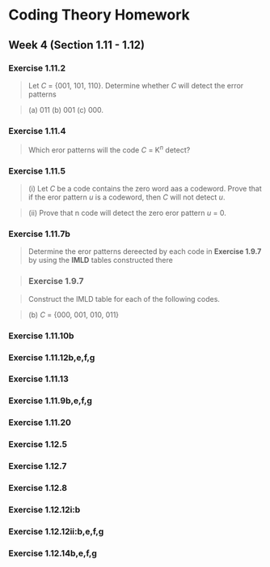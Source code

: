 # Coding Theory Homework

## Week 4 (Section 1.11 - 1.12)

### Exercise 1.11.2

> Let *C* = {001, 101, 110}. Determine whether *C* will detect the error patterns

> (a) 011
> (b) 001
> (c) 000.


### Exercise 1.11.4

> Which eror patterns will the code *C* = K<sup>*n*</sup> detect?

### Exercise 1.11.5

> (i) Let *C* be a code contains the zero word aas a codeword. Prove that if the eror pattern *u* is a codeword, then *C* will not detect *u*.

> (ii) Prove that n code will detect the zero eror pattern *u* = 0.

### Exercise 1.11.7b

> Determine the eror patterns dereected by each code in **Exercise 1.9.7** by using the **IMLD** tables constructed there

> ### Exercise 1.9.7

> Construct the IMLD table for each of the following codes.

> (b) *C* = {000, 001, 010, 011}


### Exercise 1.11.10b

### Exercise 1.11.12b,e,f,g

### Exercise 1.11.13

### Exercise 1.11.9b,e,f,g

### Exercise 1.11.20

### Exercise 1.12.5

### Exercise 1.12.7

### Exercise 1.12.8

### Exercise  1.12.12i:b

### Exercise 1.12.12ii:b,e,f,g

### Exercise 1.12.14b,e,f,g
